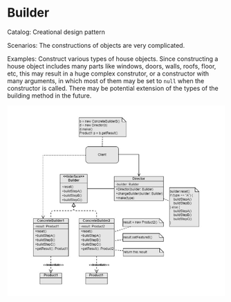 Builder
===
Catalog: Creational design pattern

Scenarios: The constructions of objects are very complicated.

Examples: Construct various types of house objects. Since constructing a house object includes many parts like windows, doors, walls, roofs, floor, etc, this may result in a huge complex construtor, or a constructor with many arguments, in which most of them may be set to `null` when the constructor is called. There may be potential extension of the types of the building method in the future.

![UML](UML.jpg)
